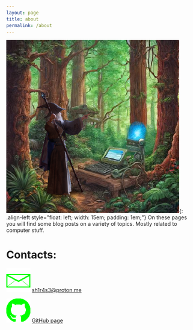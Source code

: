 ```yaml
---
layout: page
title: about
permalink: /about
---
```


![](/img/sh1r4s3.png){: .align-left style="float: left; width: 15em; padding: 1em;"}
On these pages you will find some blog posts on a variety of topics. Mostly related to computer stuff.


# Contacts:

![](/img/mail.png) <sh1r4s3@proton.me>

![](/img/GitHub-Mark-64px.png) [GitHub page](https://github.com/sh1r4s3)
